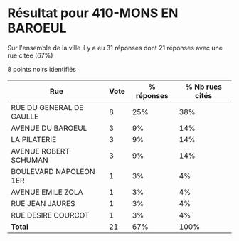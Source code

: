 # Résultat pour 410-MONS EN BAROEUL

Sur l'ensemble de la ville il y a eu 31 réponses dont 21 réponses avec une rue citée (67%)

8 points noirs identifiés

| Rue | Vote | % réponses | % Nb rues cités|
|-----|------|------------|----------------|
| RUE DU GENERAL DE GAULLE | 8 | 25% | 38%|
| AVENUE DU BAROEUL | 3 | 9% | 14%|
| LA PILATERIE | 3 | 9% | 14%|
| AVENUE ROBERT SCHUMAN | 3 | 9% | 14%|
| BOULEVARD NAPOLEON 1ER | 1 | 3% | 4%|
| AVENUE EMILE ZOLA | 1 | 3% | 4%|
| RUE JEAN JAURES | 1 | 3% | 4%|
| RUE DESIRE COURCOT | 1 | 3% | 4%|
| **Total** | 21 | 67% | 100%|
